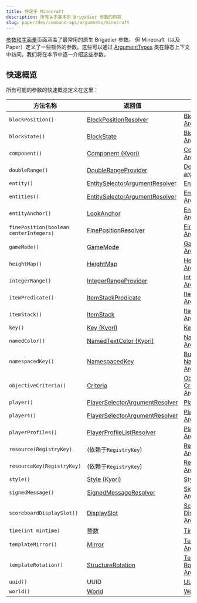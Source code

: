 ```yaml
---
title: 特定于 Minecraft
description: 所有关于基本的 Brigadier 参数的内容
slug: paper/dev/command-api/arguments/minecraft
---
```


[参数和字面量](/paper/dev/command-api/basics/arguments-and-literals)页面涵盖了最常用的原生 Brigadier 参数。
但 Minecraft（以及 Paper）定义了一些额外的参数。这些可以通过 [ArgumentTypes](jd:paper:io.papermc.paper.command.brigadier.argument.ArgumentTypes) 类在静态上下文中访问。我们将在本节中逐一介绍这些参数。

## 快速概览
所有可能的参数的快速概览定义在这里：

| 方法名称                                   | 返回值                                                                                                                                      | 快速链接                                                                                                        |
|----------------------------------------|------------------------------------------------------------------------------------------------------------------------------------------|-------------------------------------------------------------------------------------------------------------|
| `blockPosition()`                      | [BlockPositionResolver](jd:paper:io.papermc.paper.command.brigadier.argument.resolvers.BlockPositionResolver)                            | [Block Position Argument](/paper/dev/command-api/arguments/location#block-position-argument)                |
| `blockState()`                         | [BlockState](jd:paper:org.bukkit.block.BlockState)                                                                                       | [Block State Argument](/paper/dev/command-api/arguments/paper#block-state-argument)                         |
| `component()`                          | [Component (Kyori)](https://jd.advntr.dev/api/latest/net/kyori/adventure/text/Component.html)                                            | [Component Argument](/paper/dev/command-api/arguments/adventure#component-argument)                         |
| `doubleRange()`                        | [DoubleRangeProvider](jd:paper:io.papermc.paper.command.brigadier.argument.range.DoubleRangeProvider)                                    | [Double Range argument](/paper/dev/command-api/arguments/predicate#double-range-argument)                   |
| `entity()`                             | [EntitySelectorArgumentResolver](jd:paper:io.papermc.paper.command.brigadier.argument.resolvers.selector.EntitySelectorArgumentResolver) | [Entity Argument](/paper/dev/command-api/arguments/entity-player#entity-argument)                           |
| `entities()`                           | [EntitySelectorArgumentResolver](jd:paper:io.papermc.paper.command.brigadier.argument.resolvers.selector.EntitySelectorArgumentResolver) | [Entities Argument](/paper/dev/command-api/arguments/entity-player#entities-argument)                       |
| `entityAnchor()`                       | [LookAnchor](jd:paper:io.papermc.paper.entity.LookAnchor)                                                                                | [Entity Anchor Argument](/paper/dev/command-api/arguments/enums#entity-anchor-argument)                     |
| `finePosition(boolean centerIntegers)` | [FinePositionResolver](jd:paper:io.papermc.paper.command.brigadier.argument.resolvers.FinePositionResolver)                              | [Fine Position Argument](/paper/dev/command-api/arguments/location#fine-position-argument)                  |
| `gameMode()`                           | [GameMode](jd:paper:org.bukkit.GameMode)                                                                                                 | [GameMode Argument](/paper/dev/command-api/arguments/enums#gamemode-argument)                               |
| `heightMap()`                          | [HeightMap](jd:paper:org.bukkit.HeightMap)                                                                                               | [HeightMap Argument](/paper/dev/command-api/arguments/enums#heightmap-argument)                             |
| `integerRange()`                       | [IntegerRangeProvider](jd:paper:io.papermc.paper.command.brigadier.argument.range.IntegerRangeProvider)                                  | [Integer Range Argument](/paper/dev/command-api/arguments/predicate#integer-range-argument)                 |
| `itemPredicate()`                      | [ItemStackPredicate](jd:paper:io.papermc.paper.command.brigadier.argument.predicate.ItemStackPredicate)                                  | [Item Predicate Argument](/paper/dev/command-api/arguments/predicate#item-predicate-argument)               |
| `itemStack()`                          | [ItemStack](jd:paper:org.bukkit.inventory.ItemStack)                                                                                     | [ItemStack Argument](/paper/dev/command-api/arguments/paper#itemstack-argument)                             |
| `key()`                                | [Key (Kyori)](https://jd.advntr.dev/key/latest/net/kyori/adventure/key/Key.html)                                                         | [Key Argument](/paper/dev/command-api/arguments/adventure#key-argument)                                     |
| `namedColor()`                         | [NamedTextColor (Kyori)](https://jd.advntr.dev/api/latest/net/kyori/adventure/text/format/NamedTextColor.html)                           | [Named Color Argument](/paper/dev/command-api/arguments/adventure#named-color-argument)                     |
| `namespacedKey()`                      | [NamespacedKey](jd:paper:org.bukkit.NamespacedKey)                                                                                       | [Bukkit NamespacedKey Argument](/paper/dev/command-api/arguments/paper#namespacedkey-argument)              |
| `objectiveCriteria()`                  | [Criteria](jd:paper:org.bukkit.scoreboard.Criteria)                                                                                      | [Objective Criteria Argument](/paper/dev/command-api/arguments/paper#objective-criteria-argument)           |
| `player()`                             | [PlayerSelectorArgumentResolver](jd:paper:io.papermc.paper.command.brigadier.argument.resolvers.selector.PlayerSelectorArgumentResolver) | [Player Argument](/paper/dev/command-api/arguments/entity-player#player-argument)                           |
| `players()`                            | [PlayerSelectorArgumentResolver](jd:paper:io.papermc.paper.command.brigadier.argument.resolvers.selector.PlayerSelectorArgumentResolver) | [Players Argument](/paper/dev/command-api/arguments/entity-player#players-argument)                         |
| `playerProfiles()`                     | [PlayerProfileListResolver](jd:paper:io.papermc.paper.command.brigadier.argument.resolvers.PlayerProfileListResolver)                    | [Player Profiles Argument](/paper/dev/command-api/arguments/entity-player#player-profiles-argument)         |
| `resource(RegistryKey)`                | (依赖于`RegistryKey`)                                                                                                                       | [Resource Argument](/paper/dev/command-api/arguments/registry#resource-argument)                            |
| `resourceKey(RegistryKey)`             | (依赖于`RegistryKey`)                                                                                                                       | [Resource Key Argument](/paper/dev/command-api/arguments/registry#resource-key-argument)                    |
| `style()`                              | [Style (Kyori)](https://jd.advntr.dev/api/latest/net/kyori/adventure/text/format/Style.html)                                             | [Style Argument](/paper/dev/command-api/arguments/adventure#adventure-style-argument)                       |
| `signedMessage()`                      | [SignedMessageResolver](jd:paper:io.papermc.paper.command.brigadier.argument.SignedMessageResolver)                                      | [Signed Message Argument](/paper/dev/command-api/arguments/adventure#signed-message-argument)               |
| `scoreboardDisplaySlot()`              | [DisplaySlot](jd:paper:org.bukkit.scoreboard.DisplaySlot)                                                                                | [Scoreboard Display Slot Argument](/paper/dev/command-api/arguments/enums#scoreboard-display-slot-argument) |
| `time(int mintime)`                    | 整数                                                                                                                                       | [Time Argument](/paper/dev/command-api/arguments/paper#time-argument)                                       |
| `templateMirror()`                     | [Mirror](jd:paper:org.bukkit.block.structure.Mirror)                                                                                     | [Template Mirror Argument](/paper/dev/command-api/arguments/enums#template-mirror-argument)                 |
| `templateRotation()`                   | [StructureRotation](jd:paper:org.bukkit.block.structure.StructureRotation)                                                               | [Template Rotation Argument](/paper/dev/command-api/arguments/enums#template-rotation-argument)             |
| `uuid()`                               | UUID                                                                                                                                     | [UUID Argument](/paper/dev/command-api/arguments/paper#uuid-argument)                                       |
| `world()`                              | [World](jd:paper:org.bukkit.World)                                                                                                       | [World Argument](/paper/dev/command-api/arguments/location#world-argument)                                  |
